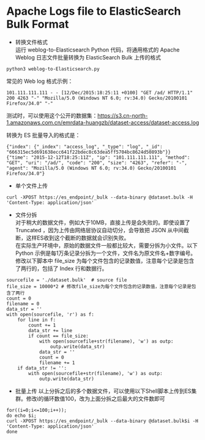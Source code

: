 # Apache Logs file to ElasticSearch Bulk Format  
  
* 转换文件格式  
运行 weblog-to-Elasticsearch Python 代码，将通用格式的 Apache Weblog 日志文件批量转换为 ElasticSearch Bulk 上传的格式
```
python3 weblog-to-Elasticsearch.py
```
  
常见的 Web log 格式示例：  
```
101.111.111.111 - - [12/Dec/2015:18:25:11 +0100] "GET /ad/ HTTP/1.1" 200 4263 "-" "Mozilla/5.0 (Windows NT 6.0; rv:34.0) Gecko/20100101 Firefox/34.0" "-"
```
测试时，可以使用这个公开的数据集：https://s3.cn-north-1.amazonaws.com.cn/emrdata-huangzb/dataset-access/dataset-access.log

转换为 ES 批量导入的格式是：
```
{"index": {"_index": "access_log", "_type": "log", "_id": "666315ec5d691638ecc641f22bdec8c63dea5ff5704bc8624d50893b"}}
{"time": "2015-12-12T18:25:11Z", "ip": "101.111.111.111", "method": "GET", "uri": "/ad/", "code": "200", "size": "4263", "refer": "-", "agent": "Mozilla/5.0 (Windows NT 6.0; rv:34.0) Gecko/20100101 Firefox/34.0"}
```

* 单个文件上传  
```
curl -XPOST https://es_endpoint/_bulk --data-binary @dataset.bulk -H 'Content-Type: application/json'
```
* 文件分拆  
对于稍大的数据文件，例如大于10MB，直接上传是会失败的。即使设置了 Truncated ，因为上传由网络层协议自动切分，会导致把 JSON 从中间截断，这样ES收到这个截断的数据就会识别失败。  
在实际生产环境中，原始的数据文件一般都比较大，需要分拆为小文件。以下 Python 示例是每1万条记录分拆为一个文件，文件名为原文件名+数字编号。  
修改以下脚本中 file_size 为每个文件包含的记录数值，注意每个记录是包含了两行的，包括了 Index 行和数据行。
```
sourcefile = './dataset.bulk'  # source file
file_size = 10000*2 # 修改file_size为每个文件包含的记录数值，注意每个记录是包含了两行
count = 0
filename = 0
data_str = ''
with open(sourcefile, 'r') as f:
    for line in f:
        count += 1
        data_str += line
        if count == file_size:
            with open(sourcefile+str(filename), 'w') as outp:
                outp.write(data_str)
            data_str = ''
            count = 0
            filename += 1
    if data_str != '':
        with open(sourcefile+str(filename), 'w') as outp:
            outp.write(data_str)

```

* 批量上传
以上分拆之后的多个数据文件，可以使用以下Shell脚本上传到ES集群。修改i的循环数值100，改为上面分拆之后最大的文件数即可
```
for((i=0;i<=100;i++));
do echo $i;
curl -XPOST https://es_endpoint/_bulk --data-binary @dataset.bulk$i -H 'Content-Type: application/json'
done
```